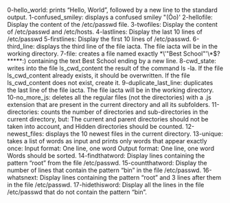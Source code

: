 0-hello_world: prints “Hello, World”, followed by a new line to the standard output.
1-confused_smiley: displays a confused smiley "(Ôo)'
2-hellofile: Display the content of the /etc/passwd file.
3-twofiles: Display the content of /etc/passwd and /etc/hosts.
4-lastlines: Display the last 10 lines of /etc/passwd
5-firstlines: Display the first 10 lines of /etc/passwd.
6-third_line: displays the third line of the file iacta. The file iacta will be in the working directory.
7-file: creates a file named exactly \*\\'"Best School"\'\\*$\?\*\*\*\*\*:) containing the text Best School ending by a new line.
8-cwd_state: writes into the file ls_cwd_content the result of the command ls -la. If the file ls_cwd_content already exists, it should be overwritten. If the file ls_cwd_content does not exist, create it.
9-duplicate_last_line: duplicates the last line of the file iacta. The file iacta will be in the working directory.
10-no_more_js: deletes all the regular files (not the directories) with a .js extension that are present in the current directory and all its subfolders.
11-directories: counts the number of directories and sub-directories in the current directory, but: The current and parent directories should not be taken into account, and Hidden directories should be counted.
12-newest_files: displays the 10 newest files in the current directory.
13-unique:  takes a list of words as input and prints only words that appear exactly once: Input format: One line, one word
Output format: One line, one word
Words should be sorted.
14-findthatword: Display lines containing the pattern “root” from the file /etc/passwd.
15-countthatword: Display the number of lines that contain the pattern “bin” in the file /etc/passwd.
16-whatsnext: Display lines containing the pattern “root” and 3 lines after them in the file /etc/passwd.
17-hidethisword: Display all the lines in the file /etc/passwd that do not contain the pattern “bin”.
